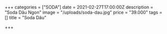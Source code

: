 +++
categories = ["SODA"]
date = 2021-02-27T17:00:00Z
description = "Soda Dâu Ngon"
image = "/uploads/soda-dau.jpg"
price = "39.000"
tags = []
title = "Soda Dâu"

+++
